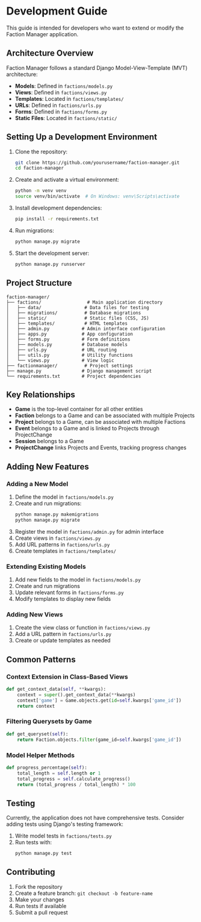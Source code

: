 # Development Guide

This guide is intended for developers who want to extend or modify the Faction Manager application.

## Architecture Overview

Faction Manager follows a standard Django Model-View-Template (MVT) architecture:

- **Models**: Defined in `factions/models.py`
- **Views**: Defined in `factions/views.py`
- **Templates**: Located in `factions/templates/`
- **URLs**: Defined in `factions/urls.py`
- **Forms**: Defined in `factions/forms.py`
- **Static Files**: Located in `factions/static/`

## Setting Up a Development Environment

1. Clone the repository:
   ```bash
   git clone https://github.com/yourusername/faction-manager.git
   cd faction-manager
   ```

2. Create and activate a virtual environment:
   ```bash
   python -m venv venv
   source venv/bin/activate  # On Windows: venv\Scripts\activate
   ```

3. Install development dependencies:
   ```bash
   pip install -r requirements.txt
   ```

4. Run migrations:
   ```bash
   python manage.py migrate
   ```

5. Start the development server:
   ```bash
   python manage.py runserver
   ```

## Project Structure

```
faction-manager/
├── factions/                 # Main application directory
│   ├── data/                # Data files for testing
│   ├── migrations/          # Database migrations
│   ├── static/              # Static files (CSS, JS)
│   ├── templates/           # HTML templates
│   ├── admin.py            # Admin interface configuration
│   ├── apps.py             # App configuration
│   ├── forms.py            # Form definitions
│   ├── models.py           # Database models
│   ├── urls.py             # URL routing
│   ├── utils.py            # Utility functions
│   └── views.py            # View logic
├── factionmanager/          # Project settings
├── manage.py               # Django management script
└── requirements.txt        # Project dependencies
```

## Key Relationships

- **Game** is the top-level container for all other entities
- **Faction** belongs to a Game and can be associated with multiple Projects
- **Project** belongs to a Game, can be associated with multiple Factions
- **Event** belongs to a Game and is linked to Projects through ProjectChange
- **Session** belongs to a Game
- **ProjectChange** links Projects and Events, tracking progress changes

## Adding New Features

### Adding a New Model

1. Define the model in `factions/models.py`
2. Create and run migrations:
   ```bash
   python manage.py makemigrations
   python manage.py migrate
   ```
3. Register the model in `factions/admin.py` for admin interface
4. Create views in `factions/views.py`
5. Add URL patterns in `factions/urls.py`
6. Create templates in `factions/templates/`

### Extending Existing Models

1. Add new fields to the model in `factions/models.py`
2. Create and run migrations
3. Update relevant forms in `factions/forms.py`
4. Modify templates to display new fields

### Adding New Views

1. Create the view class or function in `factions/views.py`
2. Add a URL pattern in `factions/urls.py`
3. Create or update templates as needed

## Common Patterns

### Context Extension in Class-Based Views

```python
def get_context_data(self, **kwargs):
    context = super().get_context_data(**kwargs)
    context['game'] = Game.objects.get(id=self.kwargs['game_id'])
    return context
```

### Filtering Querysets by Game

```python
def get_queryset(self):
    return Faction.objects.filter(game_id=self.kwargs['game_id'])
```

### Model Helper Methods

```python
def progress_percentage(self):
    total_length = self.length or 1
    total_progress = self.calculate_progress()
    return (total_progress / total_length) * 100
```

## Testing

Currently, the application does not have comprehensive tests. Consider adding tests using Django's testing framework:

1. Write model tests in `factions/tests.py`
2. Run tests with:
   ```bash
   python manage.py test
   ```

## Contributing

1. Fork the repository
2. Create a feature branch: `git checkout -b feature-name`
3. Make your changes
4. Run tests if available
5. Submit a pull request 